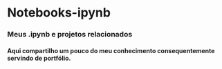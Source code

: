 # Notebooks-ipynb
### Meus .ipynb e projetos relacionados


#### Aqui compartilho um pouco do meu conhecimento consequentemente servindo de portfólio.
